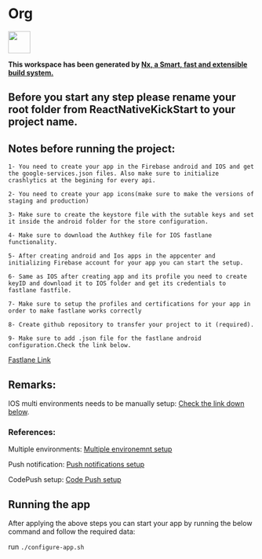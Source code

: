 # Org

<a alt="Nx logo" href="https://nx.dev" target="_blank" rel="noreferrer"><img src="https://raw.githubusercontent.com/nrwl/nx/master/images/nx-logo.png" width="45"></a>

**This workspace has been generated by [Nx, a Smart, fast and extensible build system.](https://nx.dev)** 


## Before you start any step please rename your root folder from ReactNativeKickStart to your project name. 

## Notes before running the project:

```
1- You need to create your app in the Firebase android and IOS and get the google-services.json files. Also make sure to initialize crashlytics at the begining for every api.
```

```
2- You need to create your app icons(make sure to make the versions of staging and production)
```

```
3- Make sure to create the keystore file with the sutable keys and set it inside the android folder for the store configuration.
```

```
4- Make sure to download the Authkey file for IOS fastlane functionality.
```
```
5- After creating android and Ios apps in the appcenter and initializing Firebase account for your app you can start the setup.
```

```
6- Same as IOS after creating app and its profile you need to create keyID and download it to IOS folder and get its credentials to fastlane fastfile.
```
```
7- Make sure to setup the profiles and certifications for your app in order to make fastlane works correctly
```
```
8- Create github repository to transfer your project to it (required).
```

```
9- Make sure to add .json file for the fastlane android configuration.Check the link below.
```
[Fastlane Link](https://docs.fastlane.tools/actions/supply/#setup)


## Remarks:
IOS multi environments needs to be manually setup: [Check the link down below](#multiple-environments).



### References:


Multiple environments: [Multiple environemnt setup](https://white-stork.atlassian.net/wiki/spaces/WSD/pages/1000046593/React+Native+Multiple+Environments+Setup)


Push notification: [Push notifications setup](https://white-stork.atlassian.net/wiki/spaces/WSD/pages/998899729/React+Native+Push+Notification+Firebase)


CodePush setup: [Code Push setup](https://medium.com/innovance-company-blog/usage-of-codepush-in-react-native-0887676ec7bf)

## Running the app

After applying the above steps you can start your app by running the below command and follow the required data:


run `./configure-app.sh` 
